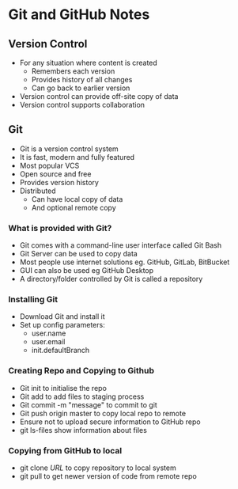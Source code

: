 # Git and GitHub Notes 

## Version Control
 - For any situation where content is created
   - Remembers each version
   - Provides history of all changes
   - Can go back to earlier version
 - Version control can provide off-site copy of data
 - Version control supports collaboration

## Git
 - Git is a version control system
 - It is fast, modern and fully featured
 - Most popular VCS
 - Open source and free
 - Provides version history
 - Distributed
   - Can have local copy of data
   - And optional remote copy
 
### What is provided with Git?
 - Git comes with a command-line user interface called Git Bash
 - Git Server can be used to copy data
 - Most people use internet solutions eg. GitHub, GitLab, BitBucket
 - GUI can also be used eg GitHub Desktop
 - A directory/folder controlled by Git is called a repository

### Installing Git
 - Download Git and install it
 - Set up config parameters:
   - user.name
   - user.email
   - init.defaultBranch

### Creating Repo and Copying to Github
 - Git init to initialise the repo
 - Git add to add files to staging process
 - Git commit -m "message" to commit to git
 - Git push origin master to copy local repo to remote
 - Ensure not to upload secure information to GitHub repo
 - git ls-files show information about files

### Copying from GitHub to local
 - git clone *URL* to copy repository to local system
 - git pull to get newer version of code from remote repo